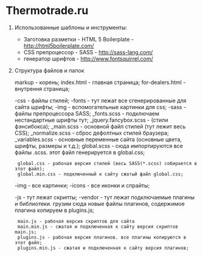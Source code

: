 Thermotrade.ru
==============
1. Использованные шаблоны и инструменты:

	- Заготовка разметки - HTML 5 Boilerplate - http://html5boilerplate.com/
	- CSS препроцессор - SASS - http://sass-lang.com/
	- генератор шрифтов - http://www.fontsquirrel.com/
	
2. Структура файлов и папок

	markup - корень;
		index.html - главная страница;
		for-dealers.html - внутрення страница;
		
	-css - файлы стилей;
		-fonts - тут лежат все сгенерированные для сайта шрифты;
		-img - вспомогательные картинки для css;
		-sass - файлы препроцессора SASS;
			_fonts.scss - подключаем нестандартные шрифты тут;
			_jquery.fancybox.scss - (стили фэнсибокса);
			_main.scss - основной файл стилей (тут лежит весь CSS);
			_normalize.scss - сброс дефолтных стилей браузера;
			_variables.scss - основные переменные сайта (основные цвета, шрифты, размеры и т.д.);
			global.scss - сюда импортируются все файлы .scss. этот файл генерируется в global.css;
		
		global.css - рабочая версия стилей (весь SASS(*.scss) собирается в этот файл);
		global.min.css - подключенный к сайту сжатый файл global.css;
		
	-img - все картинки;
		-icons - все иконки и спрайты;
		
	-js - тут лежат скрипты;
		-vendor - тут лежат подключаемые плагины и библиотеки. грузим сюда новые файлы плагинов, содержимое плагина копируем в 		plugins.js;
		
		main.js - рабочая версия скриптов для сайта
		main.min.js - сжатая и подключенная к сайту версия скриптов main.js;
		plugins.js - рабочая версия плагинов. все плагины копируются в этот файл;
		plugins.min.js - сжатая и подключенная к сайту версия плагинов;
